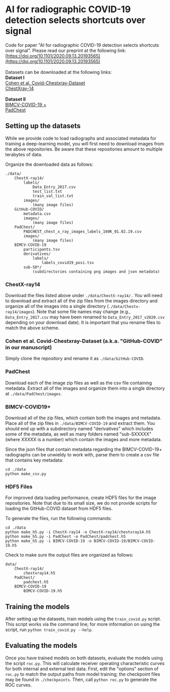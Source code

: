 # AI for radiographic COVID-19 detection selects shortcuts over signal
Code for paper "AI for radiographic COVID-19 detection selects shortcuts over signal". Please read our preprint at the following link: [https://doi.org/10.1101/2020.09.13.20193565](https://doi.org/10.1101/2020.09.13.20193565)<br/>
<br/>
Datasets can be downloaded at the following links:<br/>
**Dataset I**<br/>
[Cohen et al. Covid-Chestxray-Dataset](https://github.com/ieee8023/covid-chestxray-dataset)<br/>
[ChestXray-14](https://nihcc.app.box.com/v/ChestXray-NIHCC)<br/>
<br/>
**Dataset II**<br/>
[BIMCV-COVID-19 +](https://bimcv.cipf.es/bimcv-projects/bimcv-covid19/)<br/>
[PadChest](https://bimcv.cipf.es/bimcv-projects/padchest/)<br/>

## Setting up the datasets
While we provide code to load radiographs and associated metadata for training a deep-learning model, you will first need to download images from the above repositories. Be aware that these repositories amount to multiple terabytes of data. 

Organize the downloaded data as follows:

    ./data/
        ChestX-ray14/
            labels/
                Data_Entry_2017.csv
                test_list.txt
                train_val_list.txt
            images/
                (many image files)
        GitHub-COVID/
            metadata.csv
            images/
                (many image files)
        PadChest/
            PADCHEST_chest_x_ray_images_labels_160K_01.02.19.csv
            images/
                (many image files)
        BIMCV-COVID-19
            participants.tsv
            derivatives/
                labels/
                    labels_covid19_posi.tsv
            sub-S0*/
                (subdirectories containing png images and json metadata)

### ChestX-ray14
Download the files listed above under `./data/ChestX-ray14/.` You will need to download and extract all of the zip files from the images directory and organize all of the images into a single directory (`./data/Chestx-ray14/images`). Note that some file names may change (e.g., `Data_Entry_2017.csv` may have been renamed to `Data_Entry_2017_v2020.csv` depending on your download date). It is important that you rename files to match the above scheme.

### Cohen et al. Covid-Chestxray-Dataset (a.k.a. "GitHub-COVID" in our manuscript)
Simply clone the repository and rename it as `./data/GitHub-COVID`.

### PadChest
Download each of the image zip files as well as the csv file containing metadata. Extract all of the images and organize them into a single directory at `./data/PadChest/images`.

### BIMCV-COVID19+
Download all of the zip files, which contain both the images and metadata. Place all of the zip files in `./data/BIMCV-COVID-19` and extract them. You should end up with a subdirectory named "derivatives" which includes some of the metadata, as well as many folders named "sub-SXXXXX" (where XXXXX is a number) which contain the images and more metadata.

Since the json files that contain metadata regarding the BIMCV-COVID-19+ radiographs can be unwieldy to work with, parse them to create a csv file that contains key metadata:

    cd ./data
    python make_csv.py 

### HDF5 Files

For improved data loading performance, create HDF5 files for the image repositories. Note that due to its small size, we do not provide scripts for loading the GitHub-COVID dataset from HDF5 files.

To generate the files, run the following commands:

    cd ./data
    python make_h5.py -i ChestX-ray14 -o ChestX-ray14/chestxray14.h5
    python make_h5.py -i PadChest -o PadChest/padchest.h5
    python make_h5.py -i BIMCV-COVID-19 -o BIMCV-COVID-19/BIMCV-COVID-19.h5 

Check to make sure the output files are organized as follows:

    data/
        ChestX-ray14/
            chestxray14.h5
        PadChest/
            padchest.h5
        BIMCV-COVID-19
            BIMCV-COVID-19.h5

## Training the models
After setting up the datasets, train models using the `train_covid.py` script. This script works via the command line; for more information on using the script, run `python train_covid.py --help`. 

## Evaluating the models
Once you have trained models on both datasets, evaluate the models using the script `roc.py`. This will calculate receiver operating characteristic curves for both internal and external test data. First, edit the "options" section of `roc.py` to match the output paths from model training; the checkpoint files may be found in `./checkpoints`. Then, call `python roc.py` to generate the ROC curves. 
